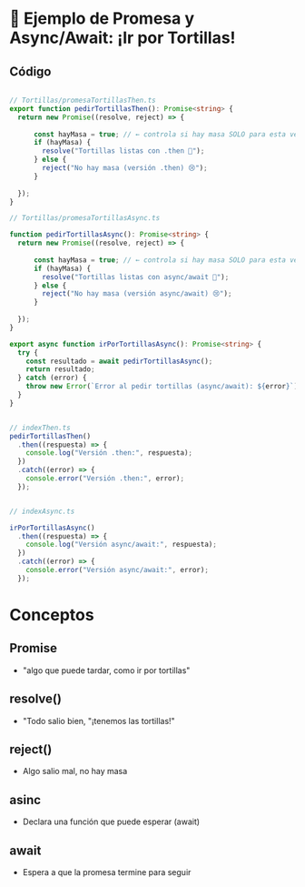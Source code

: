 # 🌮 Ejemplo de Promesa y Async/Await: ¡Ir por Tortillas!


## Código

```ts

// Tortillas/promesaTortillasThen.ts
export function pedirTortillasThen(): Promise<string> {
  return new Promise((resolve, reject) => {
    
      const hayMasa = true; // ← controla si hay masa SOLO para esta versión
      if (hayMasa) {
        resolve("Tortillas listas con .then 🌮");
      } else {
        reject("No hay masa (versión .then) 😢");
      }
  
  });
}

// Tortillas/promesaTortillasAsync.ts

function pedirTortillasAsync(): Promise<string> {
  return new Promise((resolve, reject) => {
    
      const hayMasa = true; // ← controla si hay masa SOLO para esta versión
      if (hayMasa) {
        resolve("Tortillas listas con async/await 🌮");
      } else {
        reject("No hay masa (versión async/await) 😢");
      }
    
  });
}

export async function irPorTortillasAsync(): Promise<string> {
  try {
    const resultado = await pedirTortillasAsync();
    return resultado;
  } catch (error) {
    throw new Error(`Error al pedir tortillas (async/await): ${error}`);
  }
}
```

```ts

// indexThen.ts
pedirTortillasThen()
  .then((respuesta) => {
    console.log("Versión .then:", respuesta);
  })
  .catch((error) => {
    console.error("Versión .then:", error);
  });


// indexAsync.ts

irPorTortillasAsync()
  .then((respuesta) => {
    console.log("Versión async/await:", respuesta);
  })
  .catch((error) => {
    console.error("Versión async/await:", error);
  });

```
# Conceptos 

## Promise 
- "algo que puede tardar, como ir por tortillas"

## resolve() 
- "Todo salio bien, "¡tenemos las tortillas!"

## reject() 
- Algo salio mal, no hay masa

## asinc 
- Declara una función que puede esperar (await)

## await 
- Espera a que la promesa termine para seguir



